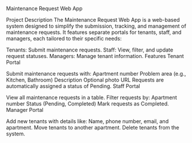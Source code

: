 Maintenance Request Web App

Project Description
The Maintenance Request Web App is a web-based system designed to simplify the submission, tracking, and management of maintenance requests. It features separate portals for tenants, staff, and managers, each tailored to their specific needs:

Tenants: Submit maintenance requests.
Staff: View, filter, and update request statuses.
Managers: Manage tenant information.
Features
Tenant Portal

Submit maintenance requests with:
Apartment number
Problem area (e.g., Kitchen, Bathroom)
Description
Optional photo URL
Requests are automatically assigned a status of Pending.
Staff Portal

View all maintenance requests in a table.
Filter requests by:
Apartment number
Status (Pending, Completed)
Mark requests as Completed.
Manager Portal

Add new tenants with details like:
Name, phone number, email, and apartment.
Move tenants to another apartment.
Delete tenants from the system.
